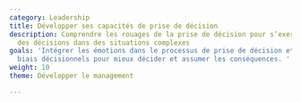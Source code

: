 ```yaml
---
category: Leadership
title: Développer ses capacités de prise de décision
description: Comprendre les rouages de la prise de décision pour s’exercer à prendre
  des décisions dans des situations complexes
goals: 'Intégrer les émotions dans le processus de prise de décision et déjouer les
  biais décisionnels pour mieux décider et assumer les conséquences. '
weight: 10
theme: Développer le management

---
```

